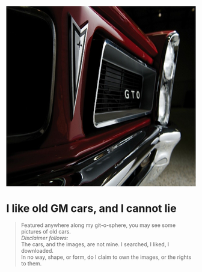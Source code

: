 <img src="GTO_65_BorrowedFromNet.jpg" alt="Front Grille of 1965 Pontiac GTO that I downloaded from the internet" title="Front Grille of 1965 Pontiac GTO that I downloaded from the internet" width="640" height="480" />

# I like old GM cars, and I cannot lie

> Featured anywhere along my git-o-sphere, you may see some pictures of old cars.  
> *Disclaimer follows:*  
> The cars, and the images, are not mine. I searched, I liked, I downloaded.  
> In no way, shape, or form, do I claim to own the images, or the rights to them.

